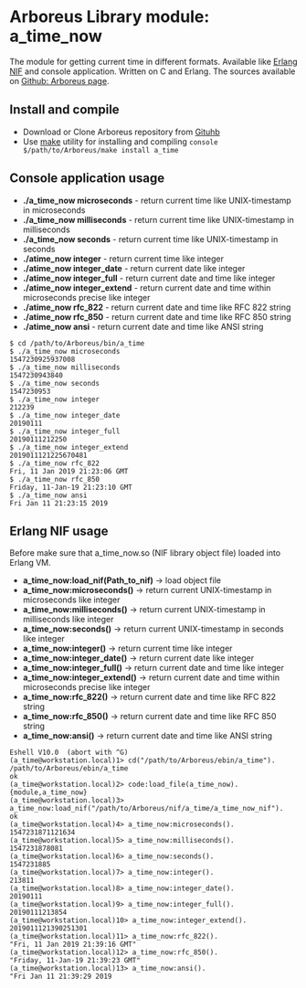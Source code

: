 # Arboreus Library module: a_time_now

The module for getting current time in different formats. Available like [Erlang NIF](http://erlang.org/doc/tutorial/nif.html) and console application. Written on C and Erlang. The sources available on [Github: Arboreus page](https://github.com/ArboreusSystems/arboreus_library).

## Install and compile

* Download or Clone Arboreus repository from [Gituhb](https://github.com/ArboreusSystems/arboreus_library)
* Use [make](https://en.wikipedia.org/wiki/Make_(software)) utility for installing and compiling 
```console $/path/to/Arboreus/make install a_time```

## Console application usage

* **./a_time_now microseconds** - return current time like UNIX-timestamp in microseconds
* **./a_time_now milliseconds** - return current time like UNIX-timestamp in milliseconds
* **./a_time_now seconds** - return current time like UNIX-timestamp in seconds
* **./atime_now integer** - return current time like integer
* **./atime_now integer_date** - return current date like integer
* **./atime_now integer_full** - return current date and time like integer
* **./atime_now integer_extend** - return current date and time within microseconds precise like integer
* **./atime_now rfc_822** - return current date and time like RFC 822 string
* **./atime_now rfc_850** - return current date and time like RFC 850 string
* **./atime_now ansi** - return current date and time like ANSI string

```console
$ cd /path/to/Arboreus/bin/a_time
$ ./a_time_now microseconds
1547230925937008
$ ./a_time_now milliseconds
1547230943840
$ ./a_time_now seconds
1547230953
$ ./a_time_now integer
212239
$ ./a_time_now integer_date
20190111
$ ./a_time_now integer_full
20190111212250
$ ./a_time_now integer_extend
2019011121225670481
$ ./a_time_now rfc_822
Fri, 11 Jan 2019 21:23:06 GMT
$ ./a_time_now rfc_850
Friday, 11-Jan-19 21:23:10 GMT
$ ./a_time_now ansi
Fri Jan 11 21:23:15 2019
```

## Erlang NIF usage

Before make sure that a_time_now.so (NIF library object file) loaded into Erlang VM.

* **a_time_now:load_nif(Path_to_nif)** -> load object file
* **a_time_now:microseconds()** -> return current UNIX-timestamp   in microseconds like integer
* **a_time_now:milliseconds()** -> return current UNIX-timestamp   in milliseconds like integer
* **a_time_now:seconds()** -> return current UNIX-timestamp in seconds like integer
* **a_time_now:integer()** -> return current time like integer
* **a_time_now:integer_date()** -> return current date like integer
* **a_time_now:integer_full()** -> return current date and time like integer
* **a_time_now:integer_extend()** -> return current date and time within microseconds precise like integer
* **a_time_now:rfc_822()** -> return current date and time like RFC 822 string
* **a_time_now:rfc_850()** -> return current date and time like RFC 850 string
* **a_time_now:ansi()** -> return current date and time like ANSI string 

```console
Eshell V10.0  (abort with ^G)
(a_time@workstation.local)1> cd("/path/to/Arboreus/ebin/a_time").
/path/to/Arboreus/ebin/a_time
ok
(a_time@workstation.local)2> code:load_file(a_time_now).
{module,a_time_now}
(a_time@workstation.local)3> a_time_now:load_nif("/path/to/Arboreus/nif/a_time/a_time_now_nif").
ok
(a_time@workstation.local)4> a_time_now:microseconds().
1547231871121634
(a_time@workstation.local)5> a_time_now:milliseconds().
1547231878081
(a_time@workstation.local)6> a_time_now:seconds().
1547231885
(a_time@workstation.local)7> a_time_now:integer().
213811
(a_time@workstation.local)8> a_time_now:integer_date().
20190111
(a_time@workstation.local)9> a_time_now:integer_full().
20190111213854
(a_time@workstation.local)10> a_time_now:integer_extend().
2019011121390251301
(a_time@workstation.local)11> a_time_now:rfc_822().
"Fri, 11 Jan 2019 21:39:16 GMT"
(a_time@workstation.local)12> a_time_now:rfc_850().
"Friday, 11-Jan-19 21:39:23 GMT"
(a_time@workstation.local)13> a_time_now:ansi().
"Fri Jan 11 21:39:29 2019
```